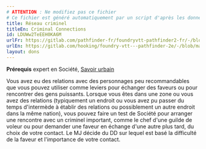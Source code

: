 ```yaml
---
# ATTENTION : Ne modifiez pas ce fichier
# Ce fichier est généré automatiquement par un script d'après les données du module Foundry VTT officiel et de sa traduction
title: Réseau criminel
titleEn: Criminal Connections
id: LDUWw2TeEEH0KA6M
urlFr: https://gitlab.com/pathfinder-fr/foundryvtt-pathfinder2-fr/-/blob/master/data/feats/LDUWw2TeEEH0KA6M.htm
urlEn: https://gitlab.com/hooking/foundry-vtt---pathfinder-2e/-/blob/master/packs/data/feats.db/criminal-connections.json
layout: dons
---
```

**Prérequis** expert en Société, [Savoir urbain](savoir-urbain.md)

Vous avez eu des relations avec des personnages peu recommandables que vous pouvez utiliser comme leviers pour échanger des faveurs ou pour rencontrer des gens puissants. Lorsque vous êtes dans une zone ou vous avez des relations (typiquement un endroit ou vous avez pu passer du temps d'intermède à établir des relations ou possiblement un autre endroit dans la même nation), vous pouvez faire un test de Société pour arranger une rencontre avec un criminel important, comme le chef d'une guilde de voleur ou pour demander une faveur en échange d'une autre plus tard, du choix de votre contact. Le MJ décide du DD sur lequel est basé la difficulté de la faveur et l'importance de votre contact.
